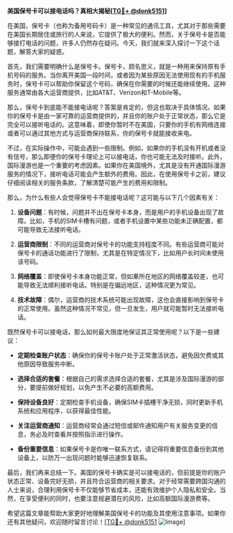 **美国保号卡可以接电话吗？真相大揭秘[[TG💪+ @donk5151](https://t.me/s/donk5151)]**

在美国，保号卡（也称为备用号码卡）是一种常见的通讯工具，尤其对于那些需要在美国长期居住或旅行的人来说，它提供了极大的便利。然而，关于保号卡是否能够接打电话的问题，许多人仍然存在疑问。今天，我们就来深入探讨一下这个话题，解答大家的疑惑。

首先，我们需要明确什么是保号卡。保号卡，顾名思义，就是一种用来保持原有手机号码的服务。当你离开美国一段时间，或者因为某些原因无法使用现有的手机服务时，保号卡可以帮助你保留这个号码，确保在你需要的时候还能继续使用。这种服务通常由各大运营商提供，比如AT&T、Verizon和T-Mobile等。

那么，保号卡到底能不能接电话呢？答案是肯定的，但这也取决于具体情况。如果你的保号卡是由一家可靠的运营商提供的，并且你的账户处于正常状态，那么它是完全可以接听电话的。这意味着，即使你暂时不在美国，只要你的手机有网络连接或者可以通过其他方式与运营商保持联系，你的保号卡就能接收来电。

不过，在实际操作中，可能会遇到一些限制。例如，如果你的手机没有开机或者没有信号，那么即便你的保号卡理论上可以接电话，你也可能无法及时接听。此外，国际漫游也是一个重要的考虑因素。如果你在美国境外，尤其是没有开通国际漫游服务的情况下，接听电话可能会产生额外的费用。因此，在使用保号卡之前，建议仔细阅读相关的服务条款，了解清楚可能产生的费用和限制。

那么，为什么有些人会觉得保号卡不能接电话呢？这可能与以下几个因素有关：

1. **设备问题**：有时候，问题并不出在保号卡本身，而是用户的手机设备出现了故障。比如，手机的SIM卡槽有问题，或者手机设置中某些功能未正确配置，都可能导致无法接听电话。

2. **运营商限制**：不同的运营商对保号卡的功能支持程度不同。有些运营商可能对保号卡的通话功能进行了限制，尤其是在特定情况下，比如用户长时间未使用该号码。

3. **网络覆盖**：即使保号卡本身功能正常，但如果所在地区的网络覆盖较差，也可能导致无法顺利接听电话。特别是在偏远地区，这种情况更为常见。

4. **技术故障**：偶尔，运营商的技术系统可能出现故障，这也会直接影响到保号卡的正常使用。虽然这种情况不常见，但一旦发生，用户就可能暂时无法接听电话。

既然保号卡可以接电话，那么如何最大限度地保证其正常使用呢？以下是一些建议：

- **定期检查账户状态**：确保你的保号卡账户处于正常激活状态，避免因欠费或其他原因导致服务中断。
  
- **选择合适的套餐**：根据自己的需求选择合适的套餐，尤其是涉及国际漫游的部分，要提前做好规划，以免产生不必要的高额费用。

- **保持设备良好**：定期检查手机设备，确保SIM卡插槽干净无损，同时更新手机系统和应用程序，以获得最佳性能。

- **关注运营商通知**：运营商经常会通过短信或邮件通知用户有关服务变更的信息，务必及时查看并按照指示进行操作。

- **备份重要信息**：如果保号卡是你唯一联系方式，请记得将重要信息备份到其他设备上，以防万一出现问题时能够迅速恢复联系。

最后，我们再来总结一下。美国的保号卡确实是可以接电话的，但前提是你的账户状态正常、设备完好无损，并且符合运营商的相关要求。对于经常需要跨国沟通的人士来说，合理利用保号卡不仅能够节省成本，还能有效维护个人隐私和安全。当然，在享受便利的同时，也要注意规避潜在的风险，比如高额国际漫游费等。

希望这篇文章能帮助大家更好地理解美国保号卡的功能及其使用注意事项。如果你还有其他疑问，欢迎随时留言讨论！[[TG💪+ @donk5151](https://t.me/s/donk5151) ![Image](https://i.postimg.cc/rwNCRYN7/Snipaste-2025-04-30-17-27-05.png)]